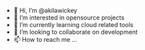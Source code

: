 - 👋 Hi, I’m @akilawickey
- 👀 I’m interested in opensource projects
- 🌱 I’m currently learning cloud related tools
- 💞️ I’m looking to collaborate on development
- 📫 How to reach me ...

<!---
akilawickey/akilawickey is a ✨ special ✨ repository because its `README.md` (this file) appears on your GitHub profile.
You can click the Preview link to take a look at your changes.
--->
